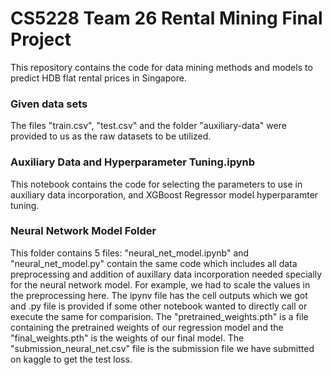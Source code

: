 # CS5228 Team 26 Rental Mining Final Project

This repository contains the code for data mining methods and models to predict HDB flat rental prices in Singapore.

### Given data sets

The files "train.csv", "test.csv" and the folder "auxiliary-data" were provided to us as the raw datasets to be utilized.

### Auxiliary Data and Hyperparameter Tuning.ipynb

This notebook contains the code for selecting the parameters to use in auxiliary data incorporation, and XGBoost Regressor model hyperparamter tuning.

### Neural Network Model Folder

This folder contains 5 files: "neural_net_model.ipynb" and "neural_net_model.py" contain the same code which includes all data preprocessing and addition of auxillary data incorporation needed specially for the neural network model. For example, we had to scale the values in the preprocessing here. The ipynv file has the cell outputs which we got and .py file is provided if some other notebook wanted to directly call or execute the same for comparision. The "pretrained_weights.pth" is a file containing the pretrained weights of our regression model and the "final_weights.pth" is the weights of our final model. The "submission_neural_net.csv" file is the submission file we have submitted on kaggle to get the test loss.
